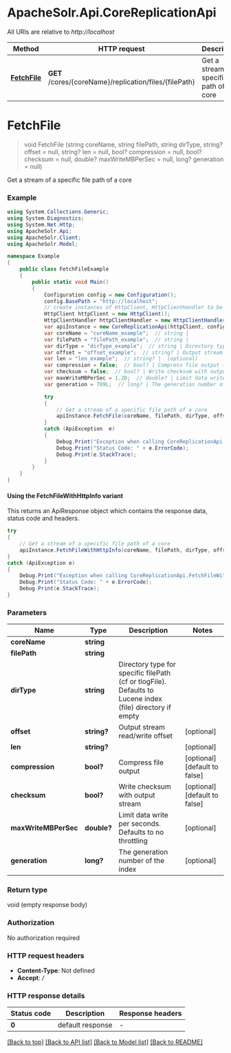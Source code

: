 # ApacheSolr.Api.CoreReplicationApi

All URIs are relative to *http://localhost*

| Method | HTTP request | Description |
|--------|--------------|-------------|
| [**FetchFile**](CoreReplicationApi.md#fetchfile) | **GET** /cores/{coreName}/replication/files/{filePath} | Get a stream of a specific file path of a core |

<a id="fetchfile"></a>
# **FetchFile**
> void FetchFile (string coreName, string filePath, string dirType, string? offset = null, string? len = null, bool? compression = null, bool? checksum = null, double? maxWriteMBPerSec = null, long? generation = null)

Get a stream of a specific file path of a core

### Example
```csharp
using System.Collections.Generic;
using System.Diagnostics;
using System.Net.Http;
using ApacheSolr.Api;
using ApacheSolr.Client;
using ApacheSolr.Model;

namespace Example
{
    public class FetchFileExample
    {
        public static void Main()
        {
            Configuration config = new Configuration();
            config.BasePath = "http://localhost";
            // create instances of HttpClient, HttpClientHandler to be reused later with different Api classes
            HttpClient httpClient = new HttpClient();
            HttpClientHandler httpClientHandler = new HttpClientHandler();
            var apiInstance = new CoreReplicationApi(httpClient, config, httpClientHandler);
            var coreName = "coreName_example";  // string | 
            var filePath = "filePath_example";  // string | 
            var dirType = "dirType_example";  // string | Directory type for specific filePath (cf or tlogFile). Defaults to Lucene index (file) directory if empty
            var offset = "offset_example";  // string? | Output stream read/write offset (optional) 
            var len = "len_example";  // string? |  (optional) 
            var compression = false;  // bool? | Compress file output (optional)  (default to false)
            var checksum = false;  // bool? | Write checksum with output stream (optional)  (default to false)
            var maxWriteMBPerSec = 1.2D;  // double? | Limit data write per seconds. Defaults to no throttling (optional) 
            var generation = 789L;  // long? | The generation number of the index (optional) 

            try
            {
                // Get a stream of a specific file path of a core
                apiInstance.FetchFile(coreName, filePath, dirType, offset, len, compression, checksum, maxWriteMBPerSec, generation);
            }
            catch (ApiException  e)
            {
                Debug.Print("Exception when calling CoreReplicationApi.FetchFile: " + e.Message);
                Debug.Print("Status Code: " + e.ErrorCode);
                Debug.Print(e.StackTrace);
            }
        }
    }
}
```

#### Using the FetchFileWithHttpInfo variant
This returns an ApiResponse object which contains the response data, status code and headers.

```csharp
try
{
    // Get a stream of a specific file path of a core
    apiInstance.FetchFileWithHttpInfo(coreName, filePath, dirType, offset, len, compression, checksum, maxWriteMBPerSec, generation);
}
catch (ApiException e)
{
    Debug.Print("Exception when calling CoreReplicationApi.FetchFileWithHttpInfo: " + e.Message);
    Debug.Print("Status Code: " + e.ErrorCode);
    Debug.Print(e.StackTrace);
}
```

### Parameters

| Name | Type | Description | Notes |
|------|------|-------------|-------|
| **coreName** | **string** |  |  |
| **filePath** | **string** |  |  |
| **dirType** | **string** | Directory type for specific filePath (cf or tlogFile). Defaults to Lucene index (file) directory if empty |  |
| **offset** | **string?** | Output stream read/write offset | [optional]  |
| **len** | **string?** |  | [optional]  |
| **compression** | **bool?** | Compress file output | [optional] [default to false] |
| **checksum** | **bool?** | Write checksum with output stream | [optional] [default to false] |
| **maxWriteMBPerSec** | **double?** | Limit data write per seconds. Defaults to no throttling | [optional]  |
| **generation** | **long?** | The generation number of the index | [optional]  |

### Return type

void (empty response body)

### Authorization

No authorization required

### HTTP request headers

 - **Content-Type**: Not defined
 - **Accept**: */*


### HTTP response details
| Status code | Description | Response headers |
|-------------|-------------|------------------|
| **0** | default response |  -  |

[[Back to top]](#) [[Back to API list]](../README.md#documentation-for-api-endpoints) [[Back to Model list]](../README.md#documentation-for-models) [[Back to README]](../README.md)

